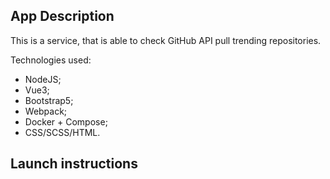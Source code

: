 ## App Description

This is a service, that is able to check GitHub API pull trending repositories.

Technologies used:

- NodeJS;
- Vue3;
- Bootstrap5;
- Webpack;
- Docker + Compose;
- CSS/SCSS/HTML.

## Launch instructions
